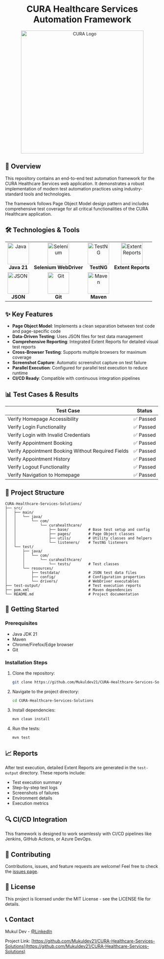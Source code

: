 <div align="center">
  
# CURA Healthcare Services Automation Framework

  <img src="https://raw.githubusercontent.com/Mukuldev21/CURA-Healthcare-Services-Solutions/main/src/test/resources/images/cura-logo.png" alt="CURA Logo" width="400">
</div>

## 🌟 Overview

This repository contains an end-to-end test automation framework for the CURA Healthcare Services web application. It demonstrates a robust implementation of modern test automation practices using industry-standard tools and technologies.

The framework follows Page Object Model design pattern and includes comprehensive test coverage for all critical functionalities of the CURA Healthcare application.

## 🛠️ Technologies & Tools

<div align="center">
  <table>
    <tr>
      <td align="center">
        <img src="https://cdn.jsdelivr.net/gh/devicons/devicon/icons/java/java-original-wordmark.svg" alt="Java" width="70" height="70"/>
        <br><b>Java 21</b>
      </td>
      <td align="center">
        <img src="https://cdn.jsdelivr.net/gh/devicons/devicon/icons/selenium/selenium-original.svg" alt="Selenium" width="70" height="70"/>
        <br><b>Selenium WebDriver</b>
      </td>
      <td align="center">
        <img src="https://avatars.githubusercontent.com/u/12528662" alt="TestNG" width="70" height="70"/>
        <br><b>TestNG</b>
      </td>
      <td align="center">
        <img src="https://www.extentreports.com/wp-content/uploads/2018/09/Extent_logomark_transparentbg.png" alt="Extent Reports" width="70" height="70"/>
        <br><b>Extent Reports</b>
      </td>
    </tr>
    <tr>
      <td align="center">
        <img src="https://cdn.jsdelivr.net/gh/devicons/devicon/icons/json/json-original.svg" alt="JSON" width="70" height="70"/>
        <br><b>JSON</b>
      </td>
      <td align="center">
        <img src="https://cdn.jsdelivr.net/gh/devicons/devicon/icons/git/git-original-wordmark.svg" alt="Git" width="70" height="70"/>
        <br><b>Git</b>
      </td>
      <td align="center">
        <img src="https://cdn.jsdelivr.net/gh/devicons/devicon/icons/maven/maven-original.svg" alt="Maven" width="70" height="70"/>
        <br><b>Maven</b>
      </td>
    </tr>
  </table>
</div>

## ✨ Key Features

- **Page Object Model**: Implements a clean separation between test code and page-specific code
- **Data-Driven Testing**: Uses JSON files for test data management
- **Comprehensive Reporting**: Integrated Extent Reports for detailed visual test reports
- **Cross-Browser Testing**: Supports multiple browsers for maximum coverage
- **Screenshot Capture**: Automatic screenshot capture on test failure
- **Parallel Execution**: Configured for parallel test execution to reduce runtime
- **CI/CD Ready**: Compatible with continuous integration pipelines

## 📊 Test Cases & Results

| Test Case | Status |
|-----------|--------|
| Verify Homepage Accessibility | ✅ Passed |
| Verify Login Functionality | ✅ Passed |
| Verify Login with Invalid Credentials | ✅ Passed |
| Verify Appointment Booking | ✅ Passed |
| Verify Appointment Booking Without Required Fields | ✅ Passed |
| Verify Appointment History | ✅ Passed |
| Verify Logout Functionality | ✅ Passed |
| Verify Navigation to Homepage | ✅ Passed |

## 🚀 Project Structure

```
CURA-Healthcare-Services-Solutions/
├── src/
│   ├── main/
│   │   └── java/
│   │       └── com/
│   │           └── curahealthcare/
│   │               ├── base/         # Base test setup and config
│   │               ├── pages/        # Page Object classes
│   │               ├── utils/        # Utility classes and helpers
│   │               └── listeners/    # TestNG listeners
│   └── test/
│       ├── java/
│       │   └── com/
│       │       └── curahealthcare/
│       │           └── tests/        # Test classes
│       └── resources/
│           ├── testdata/             # JSON test data files
│           ├── config/               # Configuration properties
│           └── drivers/              # WebDriver executables
├── test-output/                      # Test execution reports
├── pom.xml                           # Maven dependencies
└── README.md                         # Project documentation
```

## 🔄 Getting Started

### Prerequisites

- Java JDK 21
- Maven
- Chrome/Firefox/Edge browser
- Git

### Installation Steps

1. Clone the repository:
   ```bash
   git clone https://github.com/Mukuldev21/CURA-Healthcare-Services-Solutions.git
   ```

2. Navigate to the project directory:
   ```bash
   cd CURA-Healthcare-Services-Solutions
   ```

3. Install dependencies:
   ```bash
   mvn clean install
   ```

4. Run the tests:
   ```bash
   mvn test
   ```

## 📈 Reports

After test execution, detailed Extent Reports are generated in the `test-output` directory. These reports include:

- Test execution summary
- Step-by-step test logs
- Screenshots of failures
- Environment details
- Execution metrics

## 🔍 CI/CD Integration

This framework is designed to work seamlessly with CI/CD pipelines like Jenkins, GitHub Actions, or Azure DevOps.

## 🤝 Contributing

Contributions, issues, and feature requests are welcome! Feel free to check the [issues page](https://github.com/Mukuldev21/CURA-Healthcare-Services-Solutions/issues).

## 📝 License

This project is licensed under the MIT License - see the LICENSE file for details.

## 📞 Contact

Mukul Dev - [@LinkedIn](https://www.linkedin.com/in/mukuldev21/)

Project Link: [https://github.com/Mukuldev21/CURA-Healthcare-Services-Solutions](https://github.com/Mukuldev21/CURA-Healthcare-Services-Solutions)
